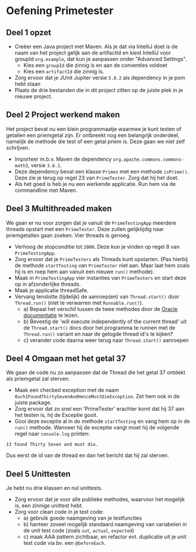 # Oefening Primetester

## Deel 1 opzet

* Creëer een Java project met Maven. Als je dat via IntelliJ doet is de naam van het project gelijk aan de artifactId en kiest IntelliJ voor groupId ```org.example```, dat kun je aanpassen onder "Advanced Settings".
  * Kies een `groupId` die zinnig is en aan de conventies voldoet
  * Kies een `artifactId` die zinnig is.
* Zorg ervoor dat je JUnit Jupiter versie `5.8.2` als dependency in je pom hebt staan
* Plaats de drie bestanden die in dit project zitten op de juiste plek in je nieuwe project.

## Deel 2 Project werkend maken

Het project bevat nu een klein programmaatje waarmee je kunt testen of getallen
een priemgetal zijn. Er ontbreekt nog een belangrijk onderdeel, namelijk de methode die test of een getal priem is. Deze gaan we niet zelf schrijven.

* Importeer m.b.v. Maven de dependency `org.apache.commons.commons-math3`, versie `3.6.1`.
* Deze dependency bevat een klasse `Primes` met een methode `isPrime()`. Deze zie je terug op regel 23 van `PrimeTester`. Zorg dat hij het doet.
* Als het goed is heb je nu een werkende applicatie. Run hem via de commandline met Maven.

## Deel 3 Multithreaded maken

We gaan er nu voor zorgen dat je vanuit de `PrimeTestingApp` meerdere threads opstart met een `PrimeTester`. Deze zullen gelijktijdig naar priemgetallen gaan zoeken. Vier threads is genoeg.

* Verhoog de stopconditie tot `2000`. Deze kun je vinden op regel 8 van `PrimeTestingApp`.
* Zorg ervoor dat je `PrimeTesters` als Threads kunt opstarten. (Pas hierbij de methode `startTesting` van `PrimeTester` niet aan. Maar laat hem zoals hij is en roep hem aan vanuit een nieuwe `run()` methode).
* Maak in `PrimeTestingApp` vier instanties van `PrimeTesters` en start deze op in afzonderlijke threads.
* Maak je applicatie threadSafe.
* Vervang tenslotte (tijdelijk) de aanroep(en) van `Thread.start()` door `Thread.run()` (niet te verwarren met `Runnable.run()`).
  * a) Bepaal het verschil tussen de twee methodes door de [Oracle documentatie](https://docs.oracle.com/en/java/javase/19/docs/api/java.base/java/lang/Thread.html#start()) te lezen.
  * b) Bevestig de 'will execute independently of the current thread' uit de `Thread.start()` docs door het programma te runnen met de `Thread.run()` variant en naar de gelogde thread id's te kijken?
  * c) verander code daarna weer terug naar `Thread.start()` aanroepen

## Deel 4 Omgaan met het getal 37

We gaan de code nu zo aanpassen dat de Thread die het getal 37 ontdekt als priemgetal zal sterven.

* Maak een checked exception met de naam `OuchIFoundThirtySevenAndHenceMustDieException`. Zet hem ook in de juiste package.
* Zorg ervoor dat zo snel een 'PrimeTester' erachter komt dat hij 37 aan het testen is, hij de Exceptie gooit.
* Gooi deze exceptie al in de methode `startTesting` en vang hem op in de `run()` methode. Wanneer hij de exceptie vangt moet hij de volgende regel naar `console.log` printen:

`13 found Thirty Seven and must die.`

Dus eerst de id van de thread en dan het bericht dat hij zal sterven.

## Deel 5 Unittesten

Je hebt nu drie klassen en nul unittests.

* Zorg ervoor dat je voor alle publieke methodes, waarvoor het mogelijk is, een zinnige unittest hebt.
* Zorg voor clean code in je test code:
  * a) gebruik goede naamgeving van je testfuncties
  * b) hanteer zoveel mogelijk standaard naamgeving van variabelen in de unit test code (zoals `sut`, `actual`, `expected`)
  * c) maak AAA pattern zichtbaar, en refactor evt. duplicatie uit je unit test code via bv. een `@beforeEach`.
